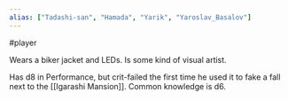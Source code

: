 ```yaml
---
alias: ["Tadashi-san", "Hamada", "Yarik", "Yaroslav_Basalov"]
---
```

#player 

Wears a biker jacket and LEDs.
Is some kind of visual artist. 

Has d8 in Performance, but crit-failed the first time he used it to fake a fall next to the [[Igarashi Mansion]].
Common knowledge is d6.
